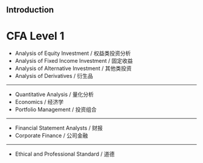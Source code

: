 Introduction
----

# CFA Level 1

- Analysis of Equity Investment / 权益类投资分析
- Analysis of Fixed Income Investment / 固定收益
- Analysis of Alternative Investment / 其他类投资
- Analysis of Derivatives / 衍生品

----

- Quantitative Analysis / 量化分析
- Economics / 经济学
- Portfolio Management / 投资组合

----

- Financial Statement Analysts / 财报
- Corporate Finance / 公司金融

----

- Ethical and Professional Standard / 道德